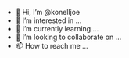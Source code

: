 - 👋 Hi, I’m @konelljoe
- 👀 I’m interested in ...
- 🌱 I’m currently learning ...
- 💞️ I’m looking to collaborate on ...
- 📫 How to reach me ...

<!---
konelljoe/konelljoe is a ✨ special ✨ repository because its `README.md` (this file) appears on your GitHub profile.
You can click the Preview link to take a look at your changes.
--->
